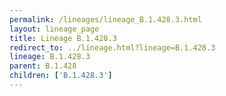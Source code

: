 ```yaml
---
permalink: /lineages/lineage_B.1.428.3.html
layout: lineage_page
title: Lineage B.1.428.3
redirect_to: ../lineage.html?lineage=B.1.428.3
lineage: B.1.428.3
parent: B.1.428
children: ['B.1.428.3']
---
```

